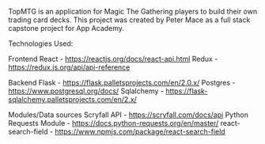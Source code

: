 TopMTG is an application for Magic The Gathering players to build their own trading card decks. This project was created by Peter Mace as a full stack capstone project for App Academy.

Technologies Used:

Frontend
React - https://reactjs.org/docs/react-api.html
Redux - https://redux.js.org/api/api-reference

Backend
Flask - https://flask.palletsprojects.com/en/2.0.x/
Postgres - https://www.postgresql.org/docs/
Sqlalchemy - https://flask-sqlalchemy.palletsprojects.com/en/2.x/

Modules/Data sources
Scryfall API - https://scryfall.com/docs/api
Python Requests Module - https://docs.python-requests.org/en/master/
react-search-field - https://www.npmjs.com/package/react-search-field

